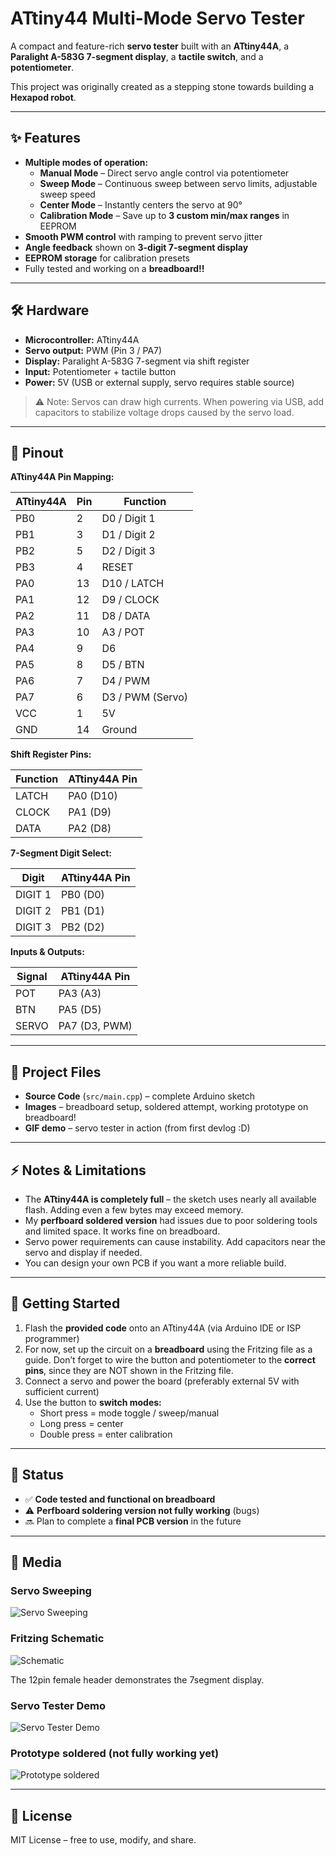 # ATtiny44 Multi-Mode Servo Tester

A compact and feature-rich **servo tester** built with an **ATtiny44A**, a **Paralight A-583G 7-segment display**, a **tactile switch**, and a **potentiometer**.  

This project was originally created as a stepping stone towards building a **Hexapod robot**.

---

## ✨ Features

- **Multiple modes of operation:**
  - **Manual Mode** – Direct servo angle control via potentiometer
  - **Sweep Mode** – Continuous sweep between servo limits, adjustable sweep speed
  - **Center Mode** – Instantly centers the servo at 90°
  - **Calibration Mode** – Save up to **3 custom min/max ranges** in EEPROM
- **Smooth PWM control** with ramping to prevent servo jitter
- **Angle feedback** shown on **3-digit 7-segment display**
- **EEPROM storage** for calibration presets
- Fully tested and working on a **breadboard!!**

---

## 🛠️ Hardware

- **Microcontroller:** ATtiny44A
- **Servo output:** PWM (Pin 3 / PA7)
- **Display:** Paralight A-583G 7-segment via shift register
- **Input:** Potentiometer + tactile button
- **Power:** 5V (USB or external supply, servo requires stable source)

> ⚠️ Note: Servos can draw high currents. When powering via USB, add capacitors to stabilize voltage drops caused by the servo load.

---

## 📐 Pinout

**ATtiny44A Pin Mapping:**

| ATtiny44A | Pin | Function |
|-----------|-----|----------|
| PB0       | 2   | D0 / Digit 1 |
| PB1       | 3   | D1 / Digit 2 |
| PB2       | 5   | D2 / Digit 3 |
| PB3       | 4   | RESET |
| PA0       | 13  | D10 / LATCH |
| PA1       | 12  | D9 / CLOCK |
| PA2       | 11  | D8 / DATA |
| PA3       | 10  | A3 / POT |
| PA4       | 9   | D6 |
| PA5       | 8   | D5 / BTN |
| PA6       | 7   | D4 / PWM |
| PA7       | 6   | D3 / PWM (Servo) |
| VCC       | 1   | 5V |
| GND       | 14  | Ground |

**Shift Register Pins:**

| Function | ATtiny44A Pin |
|----------|---------------|
| LATCH    | PA0 (D10)     |
| CLOCK    | PA1 (D9)      |
| DATA     | PA2 (D8)      |

**7-Segment Digit Select:**

| Digit | ATtiny44A Pin |
|-------|---------------|
| DIGIT 1 | PB0 (D0)    |
| DIGIT 2 | PB1 (D1)    |
| DIGIT 3 | PB2 (D2)    |

**Inputs & Outputs:**

| Signal | ATtiny44A Pin |
|--------|---------------|
| POT    | PA3 (A3)      |
| BTN    | PA5 (D5)      |
| SERVO  | PA7 (D3, PWM) |

---

## 📂 Project Files

- **Source Code** (`src/main.cpp`) – complete Arduino sketch
- **Images** – breadboard setup, soldered attempt, working prototype on breadboard!
- **GIF demo** – servo tester in action (from first devlog :D)

---

## ⚡ Notes & Limitations

- The **ATtiny44A is completely full** – the sketch uses nearly all available flash. Adding even a few bytes may exceed memory.
- My **perfboard soldered version** had issues due to poor soldering tools and limited space. It works fine on breadboard.
- Servo power requirements can cause instability. Add capacitors near the servo and display if needed.
- You can design your own PCB if you want a more reliable build.

---

## 🚀 Getting Started

1. Flash the **provided code** onto an ATtiny44A (via Arduino IDE or ISP programmer)
2. For now, set up the circuit on a **breadboard** using the Fritzing file as a guide. Don’t forget to wire the button and potentiometer to the **correct pins**, since they are NOT shown in the Fritzing file.
3. Connect a servo and power the board (preferably external 5V with sufficient current)
4. Use the button to **switch modes:**
   - Short press = mode toggle / sweep/manual
   - Long press = center
   - Double press = enter calibration

---

## 🧪 Status

- ✅ **Code tested and functional on breadboard**
- ⚠️ **Perfboard soldering version not fully working** (bugs)
- 🔜 Plan to complete a **final PCB version** in the future

---

## 📸 Media

### Servo Sweeping
![Servo Sweeping](media/servo_sweeping.png)

### Fritzing Schematic
![Schematic](media/schematic.png)

The 12pin female header demonstrates the 7segment display.

### Servo Tester Demo
![Servo Tester Demo](media/servo_demo.gif)

### Prototype soldered (not fully working yet)
![Prototype soldered](media/prototype_soldered.jpg)

---

## 📖 License

MIT License – free to use, modify, and share.
